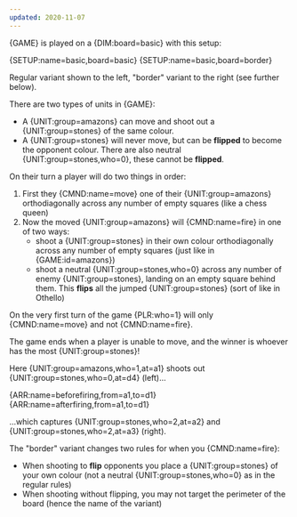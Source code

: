 ```yaml
---
updated: 2020-11-07
---
```


{GAME} is played on a {DIM:board=basic} with this setup:

<div class="md-2col">
{SETUP:name=basic,board=basic}
{SETUP:name=basic,board=border}
</div>

Regular variant shown to the left, "border" variant to the right (see further below).

There are two types of units in {GAME}:

- A {UNIT:group=amazons} can move and shoot out a {UNIT:group=stones} of the same colour.
- A {UNIT:group=stones} will never move, but can be **flipped** to become the opponent colour. There are also neutral {UNIT:group=stones,who=0}, these cannot be **flipped**.

On their turn a player will do two things in order:

1. First they {CMND:name=move} one of their {UNIT:group=amazons} orthodiagonally across any number of empty squares (like a chess queen)
1. Now the moved {UNIT:group=amazons} will {CMND:name=fire} in one of two ways:
   - shoot a {UNIT:group=stones} in their own colour orthodiagonally across any number of empty squares (just like in {GAME:id=amazons})
   - shoot a neutral {UNIT:group=stones,who=0} across any number of enemy {UNIT:group=stones}, landing on an empty square behind them. This **flips** all the jumped {UNIT:group=stones} (sort of like in Othello)

On the very first turn of the game {PLR:who=1} will only {CMND:name=move} and not {CMND:name=fire}.

The game ends when a player is unable to move, and the winner is whoever has the most {UNIT:group=stones}!

<div class="md-example">

Here {UNIT:group=amazons,who=1,at=a1} shoots out {UNIT:group=stones,who=0,at=d4} (left)...

<div class="md-2col">
{ARR:name=beforefiring,from=a1,to=d1}
{ARR:name=afterfiring,from=a1,to=d1}
</div>

...which captures {UNIT:group=stones,who=2,at=a2} and {UNIT:group=stones,who=2,at=a3} (right).

</div>

The "border" variant changes two rules for when you {CMND:name=fire}:

- When shooting to **flip** opponents you place a {UNIT:group=stones} of your own colour (not a neutral {UNIT:group=stones,who=0} as in the regular rules)
- When shooting without flipping, you may not target the perimeter of the board (hence the name of the variant)
